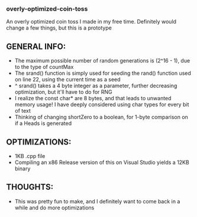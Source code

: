 ### overly-optimized-coin-toss
An overly optimized coin toss I made in my free time. Definitely would change a few things, but this is a prototype


## GENERAL INFO:
- The maximum possible number of random generations is (2^16 - 1), due to the type of countMax
- The srand() function is simply used for seeding the rand() function used on line 22, using the current time as a seed
- ^ srand() takes a 4 byte integer as a parameter, further decreasing optimization, but it'll have to do for RNG
- I realize the const char* are 8 bytes, and that leads to unwanted memory usage! I have deeply considered using char types for every bit of text
- Thinking of changing shortZero to a boolean, for 1-byte comparison on if a Heads is generated

## OPTIMIZATIONS:
- 1KB .cpp file
- Compiling an x86 Release version of this on Visual Studio yields a 12KB binary

## THOUGHTS:
- This was pretty fun to make, and I definitely want to come back in a while and do more optimizations
